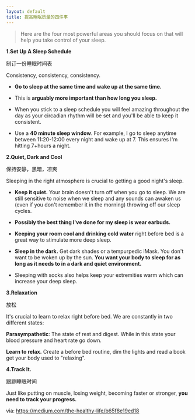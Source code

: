 ```yaml
---
layout: default
title: 提高睡眠质量的四件事
---
```


>Here are the four most powerful areas you should focus on that will help you take control of your sleep.

**1.Set Up A Sleep Schedule**

制订一份睡眠时间表

Consistency, consistency, consistency.

+ **Go to sleep at the same time and wake up at the same time.**

+ This is **arguably more important than how long you sleep.**

+ When you stick to a sleep schedule you will feel amazing throughout the day as your circadian rhythm will be set and you'll be able to keep it consistent.

+ Use a **40 minute sleep window**. For example, I go to sleep anytime between 11:20-12:00 every night and wake up at 7. This ensures I'm hitting 7+hours a night.

**2.Quiet, Dark and Cool**

保持安静，黑暗，凉爽

Sleeping in the right atmosphere is crucial to getting a good night's sleep.

+ **Keep it quiet.** Your brain doesn't turn off when you go to sleep. We are still sensitive to noise when we sleep and any sounds can awaken us (even if you don't remember it in the morning) throwing off our sleep cycles.

+ **Possibly the best thing I've done for my sleep is wear earbuds.**

+ **Keeping your room cool and drinking cold water** right before bed is a great way to stimulate more deep sleep.

+ **Sleep in the dark.** Get dark shades or a tempurpedic iMask. You don't want to be woken up by the sun. **You want your body to sleep for as long as it needs to in a dark and quiet environment.**

+ Sleeping with socks also helps keep your extremities warm which can increase your deep sleep.

**3.Relaxation**

放松

It's crucial to learn to relax right before bed. We are constantly in two different states:

**Parasympathetic**: The state of rest and digest. While in this state your blood pressure and heart rate go down. 

**Learn to relax.** Create a before bed routine, dim the lights and read a book get your body used to "relaxing". 

**4.Track It.**

跟踪睡眠时间

Just like putting on muscle, losing weight, becoming faster or stronger, **you need to track your progress.**

via: <https://medium.com/the-healthy-life/b65f8e19ed18>